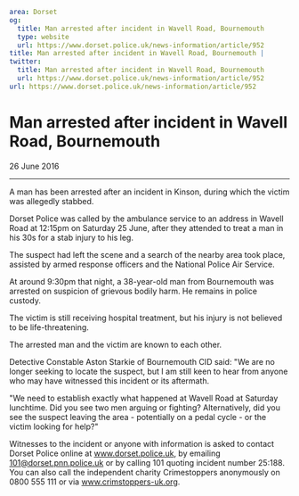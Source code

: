 ```yaml
area: Dorset
og:
  title: Man arrested after incident in Wavell Road, Bournemouth
  type: website
  url: https://www.dorset.police.uk/news-information/article/952
title: Man arrested after incident in Wavell Road, Bournemouth |
twitter:
  title: Man arrested after incident in Wavell Road, Bournemouth
  url: https://www.dorset.police.uk/news-information/article/952
url: https://www.dorset.police.uk/news-information/article/952
```

# Man arrested after incident in Wavell Road, Bournemouth

26 June 2016

* * *

A man has been arrested after an incident in Kinson, during which the victim was allegedly stabbed.

Dorset Police was called by the ambulance service to an address in Wavell Road at 12:15pm on Saturday 25 June, after they attended to treat a man in his 30s for a stab injury to his leg.

The suspect had left the scene and a search of the nearby area took place, assisted by armed response officers and the National Police Air Service.

At around 9:30pm that night, a 38-year-old man from Bournemouth was arrested on suspicion of grievous bodily harm. He remains in police custody.

The victim is still receiving hospital treatment, but his injury is not believed to be life-threatening.

The arrested man and the victim are known to each other.

Detective Constable Aston Starkie of Bournemouth CID said: "We are no longer seeking to locate the suspect, but I am still keen to hear from anyone who may have witnessed this incident or its aftermath.

"We need to establish exactly what happened at Wavell Road at Saturday lunchtime. Did you see two men arguing or fighting? Alternatively, did you see the suspect leaving the area - potentially on a pedal cycle - or the victim looking for help?"

Witnesses to the incident or anyone with information is asked to contact Dorset Police online at www.dorset.police.uk, by emailing 101@dorset.pnn.police.uk or by calling 101 quoting incident number 25:188. You can also call the independent charity Crimestoppers anonymously on 0800 555 111 or via www.crimstoppers-uk.org.
